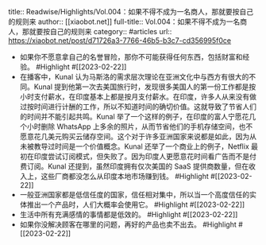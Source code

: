 title:: Readwise/Highlights/Vol.004：如果不得不成为一名商人，那就要按自己的规则来
author:: [[xiaobot.net]]
full-title:: Vol.004：如果不得不成为一名商人，那就要按自己的规则来
category:: #articles
url:: https://xiaobot.net/post/d71726a3-7766-46b5-b3c7-cd356995f0ce

- 如果你不愿意拿自己的名誉冒险，那你不可能获得任何东西，包括财富和经验。 #Highlight #[[2023-02-22]]
- 在播客中，Kunal 认为马斯洛的需求层次理论在亚洲文化中与西方有很大的不同。Kunal 提到他第一次去美国旅行时，发现很多美国人的第一份工作都是按小时支付薪水，在印度基本上都是按月支付薪水。在印度，许多人从来没有做过按时间进行计酬的工作，所以不知道时间的确切价值。这就导致了节省人们的时间并不能引起共鸣。Kunal 举了一个这样的例子，在印度的富人宁愿花几个小时删除 WhatsApp 上多余的照片，从而节省他们的手机存储空间，也不愿意花几美元购买云储存空间。这个对于许多亚洲国家来说都是如此，因为从未被教导过时间是一个价值概念。Kunal 还举了一个商业上的例子，Netflix 最初在印度尝试订阅模式，但失败了。因为印度人更愿意花时间看广告而不是付费订阅。Kunal 还提到，虽然印度拥有仅次美国的 SaaS 提供商数量，但在收入上，这些厂商都没怎么从印度本地市场赚到钱。 #Highlight #[[2023-02-22]]
- 一般亚洲国家都是低信任度的国家，信任相对集中，所以当一个高度信任的实体推出一个产品时，人们大概率会使用它。 #Highlight #[[2023-02-22]]
- 生活中所有充满感情的事情都是低效的。 #Highlight #[[2023-02-22]]
- 如果你没解决顾客在哪里的问题，再好的产品也卖不出去。 #Highlight #[[2023-02-22]]